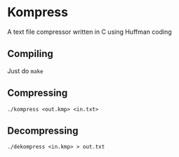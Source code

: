 Kompress
========

A text file compressor written in C using Huffman coding

Compiling
---------

Just do `make`

Compressing
-----------

```
./kompress <out.kmp> <in.txt>
```

Decompressing
-------------

```
./dekompress <in.kmp> > out.txt
```
